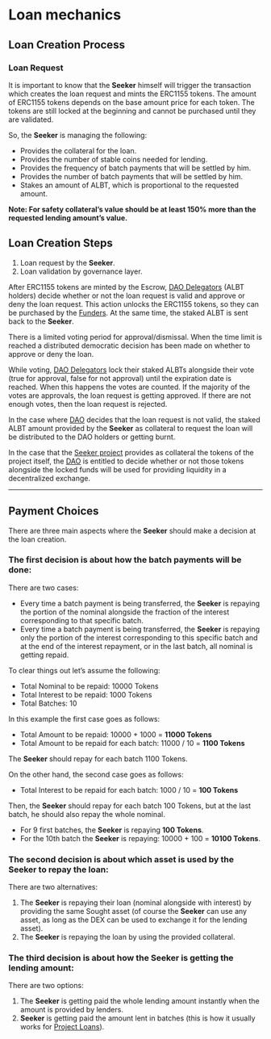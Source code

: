 # Loan mechanics

## Loan Creation Process

### Loan Request
It is important to know that the **Seeker** himself will trigger the transaction which creates the loan request and mints the ERC1155 tokens.
The amount of ERC1155 tokens depends on the base amount price for each token.
The tokens are still locked at the beginning and cannot be purchased until they are validated.

So, the **Seeker** is managing the following:
* Provides the collateral for the loan.
* Provides the number of stable coins needed for lending.
* Provides the frequency of batch payments that will be settled by him.
* Provides the number of batch payments that will be settled by him.
* Stakes an amount of ALBT, which is proportional to the requested amount.

**Note: For safety collateral’s value should be at least 150% more than the requested lending amount’s value.** 

## Loan Creation Steps
1. Loan request by the **Seeker**.
2. Loan validation by governance layer.

After ERC1155 tokens are minted by the Escrow, [DAO Delegators](Glossary.md) (ALBT holders) decide whether or not the loan request is valid and approve or deny the loan request.
This action unlocks the ERC1155 tokens, so they can be purchased by the [Funders](Glossary.md). At the same time, the staked ALBT is sent back to the **Seeker**.

There is a limited voting period for approval/dismissal. When the time limit is reached a distributed democratic decision has been made on whether to approve or deny the loan.

While voting, [DAO Delegators](DAO.md) lock their staked ALBTs alongside their vote (true for approval, false for not approval) until the expiration date is reached.
When this happens the votes are counted. If the majority of the votes are approvals, the loan request is getting approved. If there are not enough votes, then the loan request is rejected.

In the case where [DAO](DAO.md) decides that the loan request is not valid, the staked ALBT amount provided by the **Seeker** as collateral to request the loan will be distributed to the DAO holders or getting burnt.


In the case that the [Seeker project](Glossary.md) provides as collateral the tokens of the project itself, the [DAO](DAO.md) is entitled to decide whether or not those tokens alongside the locked funds will be used for providing liquidity in a decentralized exchange.


---

## Payment Choices
There are three main aspects where the **Seeker** should make a decision at the loan creation.

### **The first decision is about how the batch payments will be done:**
There are two cases:
* Every time a batch payment is being transferred, the **Seeker** is repaying the portion of the nominal alongside the fraction of the interest corresponding to that specific batch.
* Every time a batch payment is being transferred, the **Seeker** is repaying only the portion of the interest corresponding to this specific batch and at the end of the interest repayment, or in the last batch, all nominal is getting repaid.

To clear things out let’s assume the following:
* Total Nominal to be repaid: 10000 Tokens
* Total Interest to be repaid: 1000 Tokens
* Total Batches: 10

In this example the first case goes as follows:

- Total Amount to be repaid: 10000 + 1000 = **11000 Tokens**
- Total Amount to be repaid for each batch: 11000 / 10 = **1100 Tokens**

The **Seeker** should repay for each batch 1100 Tokens.

On the other hand, the second case goes as follows:
* Total Interest to be repaid for each batch: 1000 / 10 = **100 Tokens**

Then, the **Seeker** should repay for each batch 100 Tokens, but at the last batch, he should also repay the whole nominal.
* For 9 first batches, the **Seeker** is repaying **100 Tokens**.
* For the 10th batch the **Seeker** is repaying: 10000 + 100 = **10100 Tokens**.

### **The second decision is about which asset is used by the Seeker to repay the loan:**
There are two alternatives:
1. The **Seeker** is repaying their loan (nominal alongside with interest) by providing the same Sought asset (of course the **Seeker** can use any asset, as long as the DEX can be used to exchange it for the lending asset).
2. The **Seeker** is repaying the loan by using the provided collateral.

### **The third decision is about how the Seeker is getting the lending amount:**
There are two options:
1. The **Seeker** is getting paid the whole lending amount instantly when the amount is provided by lenders.
2. **Seeker** is getting paid the amount lent in batches (this is how it usually works for [Project Loans](Glossary.md)).



